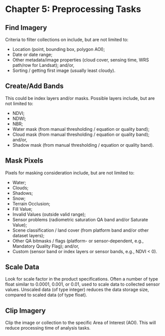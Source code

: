 # Chapter 5: Preprocessing Tasks

## Find Imagery

Criteria to filter collections on include, but are not limited to:

* Location (point, bounding box, polygon AOI);
* Date or date range;
* Other metadata/image properties (cloud cover, sensing time, WRS path/row for Landsat); and/or,
* Sorting / getting first image (usually least cloudy).

## Create/Add Bands

This could be index layers and/or masks. Possible layers include, but are not limited to:

* NDVI;
* NDWI;
* NBR;
* Water mask (from manual thresholding / equation or quality band);
* Cloud mask (from manual thresholding / equation or quality band); and/or,
* Shadow mask (from manual thresholding / equation or quality band).

## Mask Pixels

Pixels for masking consideration include, but are not limited to:

* Water;
* Clouds;
* Shadows;
* Snow;
* Terrain Occlusion;
* Fill Value;
* Invalid Values (outside valid range);
* Sensor problems (radiometric saturation QA band and/or Saturate Value);
* Scene classification / land cover (from platform band and/or other dataset layers);
* Other QA bitmasks / flags (platform- or sensor-dependent, e.g., Mandatory Quality Flag); and/or,
* Custom (sensor band or index layers or sensor bands, e.g., NDVI < 0).

## Scale Data

Look for scale factor in the product specifications. Often a number of type float similar to 0.0001, 0.001, or 0.01, used to scale data to collected sensor values. Unscaled data (of type integer) reduces the data storage size, compared to scaled data (of type float).

## Clip Imagery

Clip the image or collection to the specific Area of Interest (AOI). This will reduce processing time of analysis tasks.
